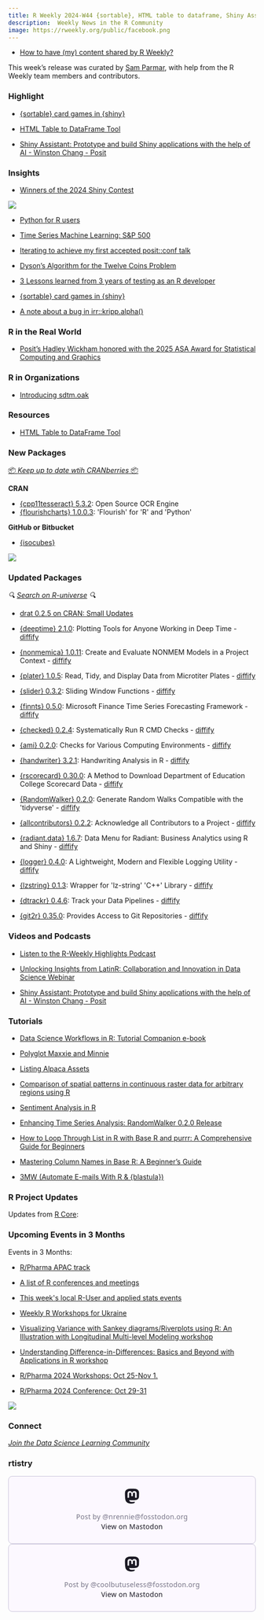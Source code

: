 ```yaml
---
title: R Weekly 2024-W44 {sortable}, HTML table to dataframe, Shiny Assistant
description:  Weekly News in the R Community
image: https://rweekly.org/public/facebook.png
---
```


+ [How to have (my) content shared by R Weekly?](https://github.com/rweekly/rweekly.org#how-to-have-my-content-shared-by-r-weekly)

This week’s release was curated by [Sam Parmar](https://github.com/parmsam), with help from the R Weekly team members and contributors.


### Highlight

+ [{sortable} card games in {shiny}](https://www.rostrum.blog/posts/2024-10-25-not-balatro/index.html)

+ [HTML Table to DataFrame Tool](https://web-apps.thecoatlessprofessor.com/data/html-table-to-dataframe-tool.html)

+ [Shiny Assistant: Prototype and build Shiny applications with the help of AI - Winston Chang - Posit ](https://www.youtube.com/watch?v=fJNKdwdVQ8Q)

### Insights

+ [Winners of the 2024 Shiny Contest](https://posit.co/blog/winners-of-the-2024-shiny-contest/)

![](https://raw.githubusercontent.com/rweekly/image/master/2024/W44/shiny-contest-2024_600.jpg)

+ [Python for R users](https://blog.stephenturner.us/p/python-for-r-users)

+ [Time Series Machine Learning: S&P 500](https://datageeek.com/2024/10/22/time-series-machine-learning-sp-500/)

+ [Iterating to achieve my first accepted posit::conf talk](https://www.pipinghotdata.com/posts/2024-10-24-iterating-to-achieve-my-first-accepted-positconf-talk)

+ [Dyson’s Algorithm for the Twelve Coins Problem](https://win-vector.com/2024/10/24/dysons-algorithm-for-the-twelve-coins-problem/)

+ [3 Lessons learned from 3 years of testing as an R developer](https://jakubsob.github.io/blog/3-lessons-learned-from-3-years-of-testing-as-r-developer/)

+ [{sortable} card games in {shiny}](https://www.rostrum.blog/posts/2024-10-25-not-balatro/index.html)

* [A note about a bug in irr::kripp.alpha()](https://chainsawriot.com/postmannheim/2024/10/25/krippendoff.html)

### R in the Real World

+ [Posit’s Hadley Wickham honored with the 2025 ASA Award for Statistical Computing and Graphics](https://posit.co/blog/hadley-wickham-honored-with-the-2025-asa-award-for-statistical-computing-and-graphics/)

### R in Organizations

+ [Introducing sdtm.oak](https://pharmaverse.github.io/blog/posts/2024-10-24_introducing.../introducing_sdtm.oak.html)

### Resources

+ [HTML Table to DataFrame Tool](https://web-apps.thecoatlessprofessor.com/data/html-table-to-dataframe-tool.html)

### New Packages

<!-- <p class="added-hostname"><a href="https://rweekly.org/live" target="_blank" class="externalLink">📦 <i>Go Live for More New Pkgs</i> 📦</a></p> --> 
<p class="added-hostname"><a href="https://dirk.eddelbuettel.com/cranberries/cran/new/" target="_blank" class="externalLink">📦 <i>Keep up to date wtih CRANberries</i> 📦</a></p>


**CRAN**

+ [{cpp11tesseract} 5.3.2](https://cran.r-project.org/package=cpp11tesseract): Open Source OCR Engine
+ [{flourishcharts} 1.0.0.3](https://cran.r-project.org/package=flourishcharts): 'Flourish' for 'R' and 'Python'

**GitHub or Bitbucket**

+ [{isocubes}](https://github.com/coolbutuseless/isocubes)

![](https://raw.githubusercontent.com/rweekly/image/master/2024/W44/isocubes_600.png)

### Updated Packages

<i>🔍 [Search on R-universe](https://r-universe.dev/search/) 🔍</i>

+ [drat 0.2.5 on CRAN: Small Updates](http://dirk.eddelbuettel.com/blog/2024/10/21#drat_0.2.5)

+ [{deeptime} 2.1.0](https://cran.r-project.org/package=deeptime): Plotting Tools for Anyone Working in Deep Time - [diffify](https://diffify.com/R/deeptime)
+ [{nonmemica} 1.0.11](https://cran.r-project.org/package=nonmemica): Create and Evaluate NONMEM Models in a Project Context - [diffify](https://diffify.com/R/nonmemica)
+ [{plater} 1.0.5](https://cran.r-project.org/package=plater): Read, Tidy, and Display Data from Microtiter Plates - [diffify](https://diffify.com/R/plater)
+ [{slider} 0.3.2](https://cran.r-project.org/package=slider): Sliding Window Functions - [diffify](https://diffify.com/R/slider)
+ [{finnts} 0.5.0](https://cran.r-project.org/package=finnts): Microsoft Finance Time Series Forecasting Framework - [diffify](https://diffify.com/R/finnts)
+ [{checked} 0.2.4](https://cran.r-project.org/package=checked): Systematically Run R CMD Checks - [diffify](https://diffify.com/R/checked)
+ [{ami} 0.2.0](https://cran.r-project.org/package=ami): Checks for Various Computing Environments - [diffify](https://diffify.com/R/ami)
+ [{handwriter} 3.2.1](https://cran.r-project.org/package=handwriter): Handwriting Analysis in R - [diffify](https://diffify.com/R/handwriter)
+ [{rscorecard} 0.30.0](https://cran.r-project.org/package=rscorecard): A Method to Download Department of Education College Scorecard
Data - [diffify](https://diffify.com/R/rscorecard)
+ [{RandomWalker} 0.2.0](https://cran.r-project.org/package=RandomWalker): Generate Random Walks Compatible with the 'tidyverse' - [diffify](https://diffify.com/R/RandomWalker)
+ [{allcontributors} 0.2.2](https://cran.r-project.org/package=allcontributors): Acknowledge all Contributors to a Project - [diffify](https://diffify.com/R/allcontributors)
+ [{radiant.data} 1.6.7](https://cran.r-project.org/package=radiant.data): Data Menu for Radiant: Business Analytics using R and Shiny - [diffify](https://diffify.com/R/radiant.data)
+ [{logger} 0.4.0](https://cran.r-project.org/package=logger): A Lightweight, Modern and Flexible Logging Utility - [diffify](https://diffify.com/R/logger)
+ [{lzstring} 0.1.3](https://cran.r-project.org/package=lzstring): Wrapper for 'lz-string' 'C++' Library - [diffify](https://diffify.com/R/lzstring)
+ [{dtrackr} 0.4.6](https://cran.r-project.org/package=dtrackr): Track your Data Pipelines - [diffify](https://diffify.com/R/dtrackr)
+ [{git2r} 0.35.0](https://cran.r-project.org/package=git2r): Provides Access to Git Repositories - [diffify](https://diffify.com/R/git2r)

### Videos and Podcasts

+ [Listen to the R-Weekly Highlights Podcast](https://serve.podhome.fm/r-weekly-highlights)

+ [Unlocking Insights from LatinR: Collaboration and Innovation in Data Science Webinar](https://www.youtube.com/watch?v=-itJ3cmsq0g&ab_channel=RConsortium)

+ [Shiny Assistant: Prototype and build Shiny applications with the help of AI - Winston Chang - Posit ](https://www.youtube.com/watch?v=fJNKdwdVQ8Q)

### Tutorials

+ [Data Science Workflows in R: Tutorial Companion e-book](https://datasciworkflows.netlify.app/)

+ [Polyglot Maxxie and Minnie](https://jcarroll.com.au/2024/10/26/polyglot-maxxie-and-minnie/)
  
+ [Listing Alpaca Assets](https://datawookie.dev/blog/2024/10/listing-alpaca-assets/)

+ [Comparison of spatial patterns in continuous raster data for arbitrary regions using R](https://jakubnowosad.com/posts/2024-10-27-spatcomp-bp3/)

+ [Sentiment Analysis in R](https://www.codingthepast.com/2024/10/21/Sentiment-analysis-in-R.html)

+ [Enhancing Time Series Analysis: RandomWalker 0.2.0 Release](https://www.spsanderson.com/steveondata/posts/2024-10-24/)
+ [How to Loop Through List in R with Base R and purrr: A Comprehensive Guide for Beginners](https://www.spsanderson.com/steveondata/posts/2024-10-22/)
+ [Mastering Column Names in Base R: A Beginner’s Guide](https://www.spsanderson.com/steveondata/posts/2024-10-21/)

+ [3MW (Automate E-mails With R & {blastula})](https://3mw.albert-rapp.de/p/automate-e-mails-with-r-blastula)

<!--<div class="post-more-begin></div><div class="post-more-end"></div>-->

### R Project Updates

Updates from [R Core](http://developer.r-project.org/blosxom.cgi/R-devel/NEWS):

### Upcoming Events in 3 Months

Events in 3 Months:

+ [R/Pharma APAC track](https://rinpharma.com/post/2024-07-17-apac-track/)

+ [A list of R conferences and meetings](https://jumpingrivers.github.io/meetingsR/events.html)

+ [This week's local R-User and applied stats events](https://community.rstudio.com/c/irl)

+ [Weekly R Workshops for Ukraine](https://sites.google.com/view/dariia-mykhailyshyna/main/r-workshops-for-ukraine)

+ [Visualizing Variance with Sankey diagrams/Riverplots using R: An Illustration with Longitudinal Multi-level Modeling workshop](https://r-posts.com/visualizing-variance-with-sankey-diagrams-riverplots-using-r-an-illustration-with-longitudinal-multi-level-modeling-workshop/)

+ [Understanding Difference-in-Differences: Basics and Beyond with Applications in R workshop](https://r-posts.com/understanding-difference-in-differences-basics-and-beyond-with-applications-in-r-workshop/)

+ [R/Pharma 2024 Workshops: Oct 25-Nov 1.](https://rinpharma.com/post/2024-10-13-workshops/)

+ [R/Pharma 2024 Conference: Oct 29-31](https://rinpharma.com/)

![](https://raw.githubusercontent.com/rweekly/image/master/2024/W44/r-in-pharma_600.png)

### Connect

<i>[Join the Data Science Learning Community](https://DSLC.io/)</i>

### rtistry

<blockquote class="mastodon-embed" data-embed-url="https://fosstodon.org/@nrennie/113363662594132198/embed" style="background: #FCF8FF; border-radius: 8px; border: 1px solid #C9C4DA; margin: 0; max-width: 540px; min-width: 270px; overflow: hidden; padding: 0;"> <a href="https://fosstodon.org/@nrennie/113363662594132198" target="_blank" style="align-items: center; color: #1C1A25; display: flex; flex-direction: column; font-family: system-ui, -apple-system, BlinkMacSystemFont, 'Segoe UI', Oxygen, Ubuntu, Cantarell, 'Fira Sans', 'Droid Sans', 'Helvetica Neue', Roboto, sans-serif; font-size: 14px; justify-content: center; letter-spacing: 0.25px; line-height: 20px; padding: 24px; text-decoration: none;"> <svg xmlns="http://www.w3.org/2000/svg" xmlns:xlink="http://www.w3.org/1999/xlink" width="32" height="32" viewBox="0 0 79 75"><path d="M74.7135 16.6043C73.6199 8.54587 66.5351 2.19527 58.1366 0.964691C56.7196 0.756754 51.351 0 38.9148 0H38.822C26.3824 0 23.7135 0.756754 22.2966 0.964691C14.1319 2.16118 6.67571 7.86752 4.86669 16.0214C3.99657 20.0369 3.90371 24.4888 4.06535 28.5726C4.29578 34.4289 4.34049 40.275 4.877 46.1075C5.24791 49.9817 5.89495 53.8251 6.81328 57.6088C8.53288 64.5968 15.4938 70.4122 22.3138 72.7848C29.6155 75.259 37.468 75.6697 44.9919 73.971C45.8196 73.7801 46.6381 73.5586 47.4475 73.3063C49.2737 72.7302 51.4164 72.086 52.9915 70.9542C53.0131 70.9384 53.0308 70.9178 53.0433 70.8942C53.0558 70.8706 53.0628 70.8445 53.0637 70.8179V65.1661C53.0634 65.1412 53.0574 65.1167 53.0462 65.0944C53.035 65.0721 53.0189 65.0525 52.9992 65.0371C52.9794 65.0218 52.9564 65.011 52.9318 65.0056C52.9073 65.0002 52.8819 65.0003 52.8574 65.0059C48.0369 66.1472 43.0971 66.7193 38.141 66.7103C29.6118 66.7103 27.3178 62.6981 26.6609 61.0278C26.1329 59.5842 25.7976 58.0784 25.6636 56.5486C25.6622 56.5229 25.667 56.4973 25.6775 56.4738C25.688 56.4502 25.7039 56.4295 25.724 56.4132C25.7441 56.397 25.7678 56.3856 25.7931 56.3801C25.8185 56.3746 25.8448 56.3751 25.8699 56.3816C30.6101 57.5151 35.4693 58.0873 40.3455 58.086C41.5183 58.086 42.6876 58.086 43.8604 58.0553C48.7647 57.919 53.9339 57.6701 58.7591 56.7361C58.8794 56.7123 58.9998 56.6918 59.103 56.6611C66.7139 55.2124 73.9569 50.665 74.6929 39.1501C74.7204 38.6967 74.7892 34.4016 74.7892 33.9312C74.7926 32.3325 75.3085 22.5901 74.7135 16.6043ZM62.9996 45.3371H54.9966V25.9069C54.9966 21.8163 53.277 19.7302 49.7793 19.7302C45.9343 19.7302 44.0083 22.1981 44.0083 27.0727V37.7082H36.0534V27.0727C36.0534 22.1981 34.124 19.7302 30.279 19.7302C26.8019 19.7302 25.0651 21.8163 25.0617 25.9069V45.3371H17.0656V25.3172C17.0656 21.2266 18.1191 17.9769 20.2262 15.568C22.3998 13.1648 25.2509 11.9308 28.7898 11.9308C32.8859 11.9308 35.9812 13.492 38.0447 16.6111L40.036 19.9245L42.0308 16.6111C44.0943 13.492 47.1896 11.9308 51.2788 11.9308C54.8143 11.9308 57.6654 13.1648 59.8459 15.568C61.9529 17.9746 63.0065 21.2243 63.0065 25.3172L62.9996 45.3371Z" fill="currentColor"/></svg> <div style="color: #787588; margin-top: 16px;">Post by @nrennie@fosstodon.org</div> <div style="font-weight: 500;">View on Mastodon</div> </a> </blockquote> <script data-allowed-prefixes="https://fosstodon.org/" async src="https://fosstodon.org/embed.js"></script>

<blockquote class="mastodon-embed" data-embed-url="https://fosstodon.org/@coolbutuseless/113356322256650873/embed" style="background: #FCF8FF; border-radius: 8px; border: 1px solid #C9C4DA; margin: 0; max-width: 540px; min-width: 270px; overflow: hidden; padding: 0;"> <a href="https://fosstodon.org/@coolbutuseless/113356322256650873" target="_blank" style="align-items: center; color: #1C1A25; display: flex; flex-direction: column; font-family: system-ui, -apple-system, BlinkMacSystemFont, 'Segoe UI', Oxygen, Ubuntu, Cantarell, 'Fira Sans', 'Droid Sans', 'Helvetica Neue', Roboto, sans-serif; font-size: 14px; justify-content: center; letter-spacing: 0.25px; line-height: 20px; padding: 24px; text-decoration: none;"> <svg xmlns="http://www.w3.org/2000/svg" xmlns:xlink="http://www.w3.org/1999/xlink" width="32" height="32" viewBox="0 0 79 75"><path d="M74.7135 16.6043C73.6199 8.54587 66.5351 2.19527 58.1366 0.964691C56.7196 0.756754 51.351 0 38.9148 0H38.822C26.3824 0 23.7135 0.756754 22.2966 0.964691C14.1319 2.16118 6.67571 7.86752 4.86669 16.0214C3.99657 20.0369 3.90371 24.4888 4.06535 28.5726C4.29578 34.4289 4.34049 40.275 4.877 46.1075C5.24791 49.9817 5.89495 53.8251 6.81328 57.6088C8.53288 64.5968 15.4938 70.4122 22.3138 72.7848C29.6155 75.259 37.468 75.6697 44.9919 73.971C45.8196 73.7801 46.6381 73.5586 47.4475 73.3063C49.2737 72.7302 51.4164 72.086 52.9915 70.9542C53.0131 70.9384 53.0308 70.9178 53.0433 70.8942C53.0558 70.8706 53.0628 70.8445 53.0637 70.8179V65.1661C53.0634 65.1412 53.0574 65.1167 53.0462 65.0944C53.035 65.0721 53.0189 65.0525 52.9992 65.0371C52.9794 65.0218 52.9564 65.011 52.9318 65.0056C52.9073 65.0002 52.8819 65.0003 52.8574 65.0059C48.0369 66.1472 43.0971 66.7193 38.141 66.7103C29.6118 66.7103 27.3178 62.6981 26.6609 61.0278C26.1329 59.5842 25.7976 58.0784 25.6636 56.5486C25.6622 56.5229 25.667 56.4973 25.6775 56.4738C25.688 56.4502 25.7039 56.4295 25.724 56.4132C25.7441 56.397 25.7678 56.3856 25.7931 56.3801C25.8185 56.3746 25.8448 56.3751 25.8699 56.3816C30.6101 57.5151 35.4693 58.0873 40.3455 58.086C41.5183 58.086 42.6876 58.086 43.8604 58.0553C48.7647 57.919 53.9339 57.6701 58.7591 56.7361C58.8794 56.7123 58.9998 56.6918 59.103 56.6611C66.7139 55.2124 73.9569 50.665 74.6929 39.1501C74.7204 38.6967 74.7892 34.4016 74.7892 33.9312C74.7926 32.3325 75.3085 22.5901 74.7135 16.6043ZM62.9996 45.3371H54.9966V25.9069C54.9966 21.8163 53.277 19.7302 49.7793 19.7302C45.9343 19.7302 44.0083 22.1981 44.0083 27.0727V37.7082H36.0534V27.0727C36.0534 22.1981 34.124 19.7302 30.279 19.7302C26.8019 19.7302 25.0651 21.8163 25.0617 25.9069V45.3371H17.0656V25.3172C17.0656 21.2266 18.1191 17.9769 20.2262 15.568C22.3998 13.1648 25.2509 11.9308 28.7898 11.9308C32.8859 11.9308 35.9812 13.492 38.0447 16.6111L40.036 19.9245L42.0308 16.6111C44.0943 13.492 47.1896 11.9308 51.2788 11.9308C54.8143 11.9308 57.6654 13.1648 59.8459 15.568C61.9529 17.9746 63.0065 21.2243 63.0065 25.3172L62.9996 45.3371Z" fill="currentColor"/></svg> <div style="color: #787588; margin-top: 16px;">Post by @coolbutuseless@fosstodon.org</div> <div style="font-weight: 500;">View on Mastodon</div> </a> </blockquote> <script data-allowed-prefixes="https://fosstodon.org/" async src="https://fosstodon.org/embed.js"></script>
